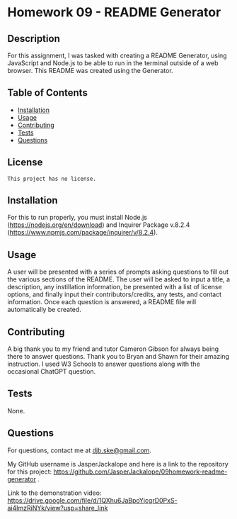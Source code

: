 # Homework 09 - README Generator



## Description

For this assignment, I was tasked with creating a README Generator, using JavaScript and Node.js to be able to run in the terminal outside of a web browser. This README was created using the Generator.

## Table of Contents

- [Installation](#installation)
- [Usage](#usage)
- [Contributing](#contributing)
- [Tests](#tests)
- [Questions](#questions)

## License

    This project has no license.

## Installation

For this to run properly, you must install Node.js (https://nodejs.org/en/download) and Inquirer Package v.8.2.4 (https://www.npmjs.com/package/inquirer/v/8.2.4).

## Usage

A user will be presented with a series of prompts asking questions to fill out the various sections of the README. The user will be asked to input a title, a description, any instillation information, be presented with a list of license options, and finally input their contributors/credits, any tests, and contact information. Once each question is answered, a README file will automatically be created.

## Contributing

A big thank you to my friend and tutor Cameron Gibson for always being there to answer questions. Thank you to Bryan and Shawn for their amazing instruction. I used W3 Schools to answer questions along with the occasional ChatGPT question.

## Tests

None. 

## Questions

For questions, contact me at djb.ske@gmail.com. 

My GitHub username is JasperJackalope and here is a link to the repository for this project: https://github.com/JasperJackalope/09homework-readme-generator  .

Link to the demonstration video: https://drive.google.com/file/d/1QXhu6JaBpoYjcgrD0PxS-ai4ImzRiNYk/view?usp=share_link

